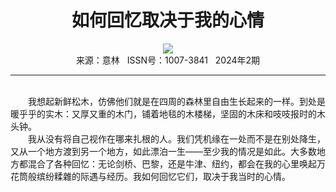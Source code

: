 # <center>如何回忆取决于我的心情</center>

<div align=center><img src="https://raw.githubusercontent.com/leaguecn/magazines/main/img_authors/%d7%f7%d5%df%a3%ba%5b%c3%c0%5d%cd%d0%c4%e1%a1%a4%d6%ec%cc%d8.jpg"></div>

<center>来源：意林   ISSN号：1007-3841   2024年2期</center>

* * *

<br>　　我想起新鲜松木，仿佛他们就是在四周的森林里自由生长起来的一样。到处是暖乎乎的实木：又厚又重的木门，铺着地毯的木楼梯，坚固的木床和吱吱报时的木头钟。  
　　我从没有将自己视作在哪来扎根的人。我们凭机缘在一处而不是在别处降生，又从一个地方渡到另一个地方，如此漂泊一生——至少我的情况是如此。大多数地方都混合了各种回忆：无论剑桥、巴黎，还是牛津、纽约，都会在我的心里唤起万花筒般缤纷糅雜的际遇与经历。我如何回忆它们，取决于我当时的心情。
